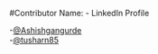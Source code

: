 #Contributor Name: - LinkedIn Profile

-[@Ashishgangurde](https://www.linkedin.com/in/ashish-gangurde/)  
-[@tusharn85](https://www.linkedin.com/in/tushar-nasery/)
